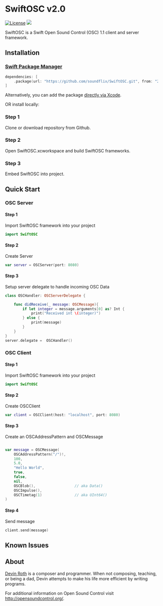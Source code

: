 # SwiftOSC v2.0

[![License](https://img.shields.io/cocoapods/l/SwiftOSC.svg?style=flat)](https://github.com/devinroth/SwiftOSC/blob/master/LICENSE)
<img src="https://img.shields.io/badge/in-swift5.3-orange.svg">

SwiftOSC is a Swift Open Sound Control (OSC) 1.1 client and server framework.


## Installation

### [Swift Package Manager](https://swift.org/package-manager/)

```swift
dependencies: [
    .package(url: "https://github.com/soundflix/SwiftOSC.git", from: "2.0")
]
```

Alternatively, you can add the package [directly via Xcode](https://developer.apple.com/documentation/xcode/adding_package_dependencies_to_your_app).

OR install locally:

### Step 1

Clone or download repository from Github.

### Step 2

Open SwiftOSC.xcworkspace and build SwiftOSC frameworks.

### Step 3

Embed SwiftOSC into project.



## Quick Start
### OSC Server
#### Step 1
Import SwiftOSC framework into your project
```swift
import SwiftOSC
```
#### Step 2
Create Server
```swift
var server = OSCServer(port: 8080)
```

#### Step 3
Setup server delegate to handle incoming OSC Data
```swift
class OSCHandler: OSCServerDelegate {

    func didReceive(_ message: OSCMessage){
        if let integer = message.arguments[0] as? Int {
            print("Received int \(integer)")
        } else {
            print(message)
        }
    }
}
server.delegate =  OSCHandler()
```
### OSC Client
#### Step 1
Import SwiftOSC framework into your project
```swift
import SwiftOSC
```
#### Step 2
Create OSCClient
```swift
var client = OSCClient(host: "localhost", port: 8080)
```
#### Step 3
Create an OSCAddressPattern and  OSCMessage
```swift

var message = OSCMessage(
    OSCAddressPattern("/")!,
    100,
    5.0,
    "Hello World",
    true,
    false,
    nil,
    OSCBlob(),                  // aka Data()
    OSCImpulse(),
    OSCTimetag(1)               // aka UInt64()
)
```
#### Step 4
Send message
```swift
client.send(message)
```
## Known Issues


## About

[Devin Roth](http://devinrothmusic.com) is a composer and programmer. When not composing, teaching, or being a dad, Devin attempts to make his life more efficient by writing programs.

For additional information on Open Sound Control visit http://opensoundcontrol.org/.
